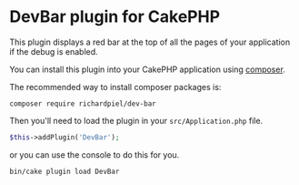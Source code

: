 # DevBar plugin for CakePHP

This plugin displays a red bar at the top of all the pages of your application if the debug is enabled.

You can install this plugin into your CakePHP application using [composer](https://getcomposer.org).

The recommended way to install composer packages is:

```
composer require richardpiel/dev-bar
```

Then you'll need to load the plugin in your `src/Application.php` file.

```php
$this->addPlugin('DevBar');
```

or you can use the console to do this for you.

```bash
bin/cake plugin load DevBar
```